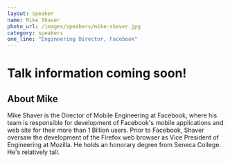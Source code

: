 ```yaml
---
layout: speaker
name: Mike Shaver
photo_url: /images/speakers/mike-shaver.jpg
category: speakers
one_line: "Engineering Director, Facebook"
---
```


# Talk information coming soon!

## About Mike
Mike Shaver is the Director of Mobile Engineering at Facebook, where his team is responsible for development of Facebook's mobile applications and web site for their more than 1 Billion users. Prior to Facebook, Shaver oversaw the development of the Firefox web browser as Vice President of Engineering at Mozilla. He holds an honorary degree from Seneca College. He's relatively tall.
